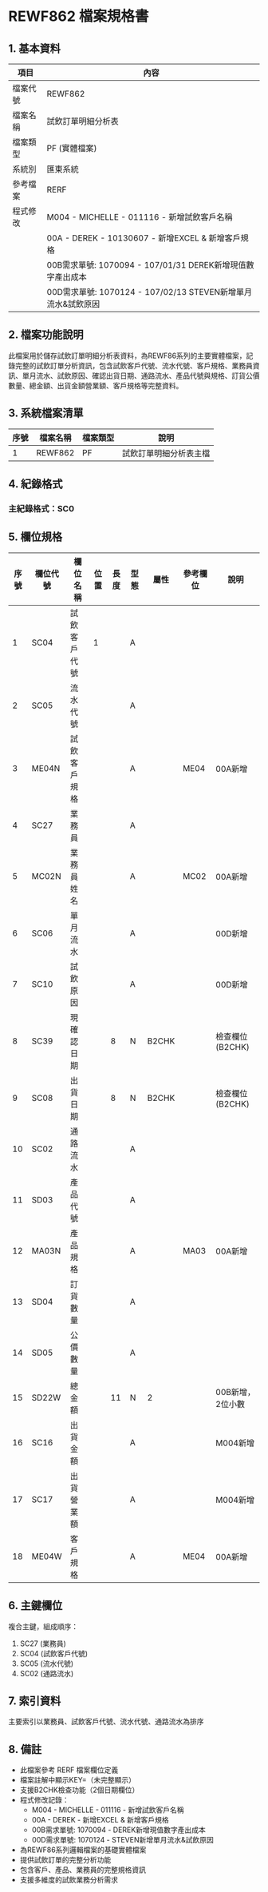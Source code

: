 # REWF862 檔案規格書

## 1. 基本資料

| 項目 | 內容 |
|------|------|
| 檔案代號 | REWF862 |
| 檔案名稱 | 試飲訂單明細分析表 |
| 檔案類型 | PF (實體檔案) |
| 系統別 | 匯東系統 |
| 參考檔案 | RERF |
| 程式修改 | M004 - MICHELLE - 011116 - 新增試飲客戶名稱 |
|  | 00A - DEREK - 10130607 - 新增EXCEL & 新增客戶規格 |
|  | 00B需求單號: 1070094 - 107/01/31 DEREK新增現值數字產出成本 |
|  | 00D需求單號: 1070124 - 107/02/13 STEVEN新增單月流水&試飲原因 |

## 2. 檔案功能說明

此檔案用於儲存試飲訂單明細分析表資料，為REWF86系列的主要實體檔案，記錄完整的試飲訂單分析資訊，包含試飲客戶代號、流水代號、客戶規格、業務員資訊、單月流水、試飲原因、確認出貨日期、通路流水、產品代號與規格、訂貨公價數量、總金額、出貨金額營業額、客戶規格等完整資料。

## 3. 系統檔案清單

| 序號 | 檔案名稱 | 檔案類型 | 說明 |
|------|----------|----------|------|
| 1 | REWF862 | PF | 試飲訂單明細分析表主檔 |

## 4. 紀錄格式

### 主紀錄格式：SC0

## 5. 欄位規格

| 序號 | 欄位代號 | 欄位名稱 | 位置 | 長度 | 型態 | 屬性 | 參考欄位 | 說明 |
|------|----------|----------|------|------|------|------|----------|------|
| 1 | SC04 | 試飲客戶代號 | 1 | | A | | | |
| 2 | SC05 | 流水代號 | | | A | | | |
| 3 | ME04N | 試飲客戶規格 | | | A | | ME04 | 00A新增 |
| 4 | SC27 | 業務員 | | | A | | | |
| 5 | MC02N | 業務員姓名 | | | A | | MC02 | 00A新增 |
| 6 | SC06 | 單月流水 | | | A | | | 00D新增 |
| 7 | SC10 | 試飲原因 | | | A | | | 00D新增 |
| 8 | SC39 | 現確認日期 | | 8 | N | B2CHK | | 檢查欄位(B2CHK) |
| 9 | SC08 | 出貨日期 | | 8 | N | B2CHK | | 檢查欄位(B2CHK) |
| 10 | SC02 | 通路流水 | | | A | | | |
| 11 | SD03 | 產品代號 | | | A | | | |
| 12 | MA03N | 產品規格 | | | A | | MA03 | 00A新增 |
| 13 | SD04 | 訂貨數量 | | | A | | | |
| 14 | SD05 | 公價數量 | | | A | | | |
| 15 | SD22W | 總金額 | | 11 | N | 2 | | 00B新增，2位小數 |
| 16 | SC16 | 出貨金額 | | | A | | | M004新增 |
| 17 | SC17 | 出貨營業額 | | | A | | | M004新增 |
| 18 | ME04W | 客戶規格 | | | A | | ME04 | 00A新增 |

## 6. 主鍵欄位

複合主鍵，組成順序：
1. SC27 (業務員)
2. SC04 (試飲客戶代號)
3. SC05 (流水代號)
4. SC02 (通路流水)

## 7. 索引資料

主要索引以業務員、試飲客戶代號、流水代號、通路流水為排序

## 8. 備註

- 此檔案參考 RERF 檔案欄位定義
- 檔案註解中顯示KEY=（未完整顯示）
- 支援B2CHK檢查功能（2個日期欄位）
- 程式修改記錄：
  - M004 - MICHELLE - 011116 - 新增試飲客戶名稱
  - 00A - DEREK - 新增EXCEL & 新增客戶規格
  - 00B需求單號: 1070094 - DEREK新增現值數字產出成本
  - 00D需求單號: 1070124 - STEVEN新增單月流水&試飲原因
- 為REWF86系列邏輯檔案的基礎實體檔案
- 提供試飲訂單的完整分析功能
- 包含客戶、產品、業務員的完整規格資訊
- 支援多維度的試飲業務分析需求 